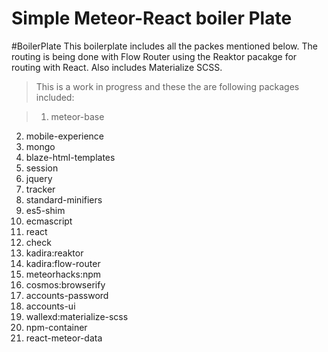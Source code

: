 Simple Meteor-React boiler Plate
=================================

#BoilerPlate
This boilerplate includes all the packes mentioned below. The routing is being done with
Flow Router using the Reaktor pacakge for routing with React. Also includes Materialize 
SCSS.

>This is a work in progress and these the are following packages included:

>1. meteor-base             
2. mobile-experience       
3. mongo                   
4. blaze-html-templates    
5. session                 
6. jquery                  
7. tracker                
8. standard-minifiers      
9. es5-shim               
10. ecmascript                             
11. react
12. check
13. kadira:reaktor
14. kadira:flow-router
15. meteorhacks:npm
16. cosmos:browserify
17. accounts-password
18. accounts-ui
19. wallexd:materialize-scss
20. npm-container
21. react-meteor-data
